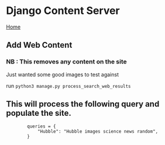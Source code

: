 # Django Content Server

[Home](https://github.com/Python-Marketing/django-content-server)

## Add Web Content
### NB : This removes any content on the site
Just wanted some good images to test against


run `python3 manage.py process_search_web_results`


## This will process the following query and populate the site.


```
        queries = {
            "Hubble": "Hubble images science news random",
        }
```
